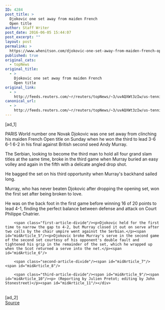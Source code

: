 ```yaml
---
ID: 4284
post_title: >
  Djokovic one set away from maiden French
  Open title
author: Staff Writer
post_date: 2016-06-05 15:44:07
post_excerpt: ""
layout: post
permalink: >
  https://www.whenitson.com/djokovic-one-set-away-from-maiden-french-open-title/
published: true
original_cats:
  - topNews
original_title:
  - >
    Djokovic one set away from maiden French
    Open title
original_link:
  - >
    http://feeds.reuters.com/~r/reuters/topNews/~3/uvAQXWt3zIw/us-tennis-open-idUSKCN0YR0M4
canonical_url:
  - >
    http://feeds.reuters.com/~r/reuters/topNews/~3/uvAQXWt3zIw/us-tennis-open-idUSKCN0YR0M4
---
```

 [ad_1]
<br><div id="articleText">
<span id="midArticle_start"/>

<span class="focusParagraph" readability="4"><p><span class="articleLocation">PARIS</span> World number one Novak Djokovic was one set away from clinching his maiden French Open title on Sunday when he won the third to lead 3-6 6-1 6-2 in his final against British second seed Andy Murray.</p></span><span id="midArticle_0"/><p>The Serbian, looking to become the third man to hold all four grand slam titles at the same time, broke in the third game when Murray buried an easy volley and again in the fifth with a delicate angled drop shot.</p><span id="midArticle_1"/><p>He bagged the set on his third opportunity when Murray's backhand sailed long.</p><span id="midArticle_2"/><p>Murray, who has never beaten Djokovic after dropping the opening set, won the first set after being broken to love.</p><span id="midArticle_3"/><p>He was on the back foot in the first game before winning 16 of 20 points to lead 4-1, finding the perfect balance between defense and attack on Court Philippe Chatrier.</p><span id="midArticle_4"/>
        
        <span class="first-article-divide"/><p>Djokovic held for the first time to narrow the gap to 4-2, but Murray closed it out on serve after two calls by the chair umpire went against the Serbian.</p><span id="midArticle_5"/><p>Djokovic broke Murray's serve in the second game of the second set courtesy of his opponent's double fault and tightened his grip in the remainder of the set, which he wrapped up when the Scot returned a serve into the net.</p><span id="midArticle_6"/>
        
        <span class="second-article-divide"/><span id="midArticle_7"/><span id="midArticle_8"/>
        
        <span class="third-article-divide"/><span id="midArticle_9"/><span id="midArticle_10"/><p> (Reporting by Julien Pretot; editing by John Stonestreet)</p><span id="midArticle_11"/></div>
<br>[ad_2]
<br><a href="http://feeds.reuters.com/~r/reuters/topNews/~3/uvAQXWt3zIw/us-tennis-open-idUSKCN0YR0M4">Source </a>